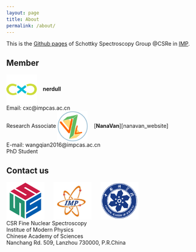 ```yaml
---
layout: page
title: About
permalink: /about/
---
```


This is the [Github pages][group_website] of Schottky Spectroscopy Group @CSRe in [IMP][inst_website].

## Member

<img src="/assets/images/cxc.png" alt="cxc" height="80" width="80" style="vertical-align:middle;">
&nbsp;&nbsp;
<b>nerdull</b> <br/>
Email: cxc@impcas.ac.cn<br/>
Research Associate

<img src="/assets/images/BigHead.png" alt="BigHead" height="80" width="80" style="vertical-align:middle;">
&nbsp;&nbsp;
[<b>NanaVan</b>][nanavan_website] <br/>
E-mail: wangqian2016@impcas.ac.cn <br/>
PhD Student <br/>


## Contact us
<div>
<img src="/assets/images/Logo.png" alt="schospec" height="100" width="100" style="vertical-align:middle;">
&nbsp;&nbsp;&nbsp;&nbsp;
<img src="/assets/images/IMP_Logo.jpg" alt="IMP" height="100" width="100" style="vertical-align:middle;">
&nbsp;&nbsp;&nbsp;&nbsp;
<img src="/assets/images/CAS_Logo.png" alt="CAS" height="100" width="100" style="vertical-align:middle;">
</div>
CSR Fine Nuclear Spectroscopy <br/>
Institue of Modern Physics <br/>
Chinese Academy of Sciences <br/>
Nanchang Rd. 509, Lanzhou 730000, P.R.China


[group_website]:https://schottkyspectroscopyimp.github.io
[inst_website]:http://english.imp.cas.cn
[nanavan_website]:https://nanavan.github.io/GitBlog
